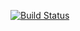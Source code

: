 [![Build Status](https://travis-ci.com/GPGPUCourse2018/Example0EnumDevices.svg?branch=master)](https://travis-ci.com/GPGPUCourse2018/Example0EnumDevices)